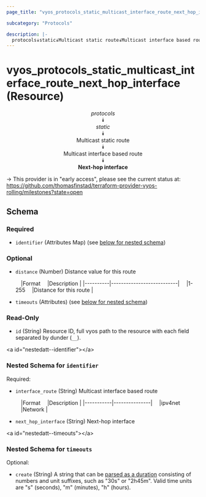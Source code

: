 ```yaml
---
page_title: "vyos_protocols_static_multicast_interface_route_next_hop_interface Resource - vyos"

subcategory: "Protocols"

description: |- 
  protocols⯯static⯯Multicast static route⯯Multicast interface based route⯯Next-hop interface
---
```


# vyos_protocols_static_multicast_interface_route_next_hop_interface (Resource)
<center>

*protocols*  
⯯  
*static*  
⯯  
Multicast static route  
⯯  
Multicast interface based route  
⯯  
**Next-hop interface**


</center>

-> This provider is in "early access", please see the current status at: https://github.com/thomasfinstad/terraform-provider-vyos-rolling/milestones?state=open

## Schema

### Required

- `identifier` (Attributes Map) (see [below for nested schema](#nestedatt--identifier))

### Optional

- `distance` (Number) Distance value for this route

    &emsp;|Format  &emsp;|Description              |
    |----------|---------------------------|
    &emsp;|1-255   &emsp;|Distance for this route  |
- `timeouts` (Attributes) (see [below for nested schema](#nestedatt--timeouts))

### Read-Only

- `id` (String) Resource ID, full vyos path to the resource with each field separated by dunder (`__`).

&lt;a id=&#34;nestedatt--identifier&#34;&gt;&lt;/a&gt;
### Nested Schema for `identifier`

Required:

- `interface_route` (String) Multicast interface based route

    &emsp;|Format   &emsp;|Description  |
    |-----------|---------------|
    &emsp;|ipv4net  &emsp;|Network      |
- `next_hop_interface` (String) Next-hop interface


&lt;a id=&#34;nestedatt--timeouts&#34;&gt;&lt;/a&gt;
### Nested Schema for `timeouts`

Optional:

- `create` (String) A string that can be [parsed as a duration](https://pkg.go.dev/time#ParseDuration) consisting of numbers and unit suffixes, such as &#34;30s&#34; or &#34;2h45m&#34;. Valid time units are &#34;s&#34; (seconds), &#34;m&#34; (minutes), &#34;h&#34; (hours).  
